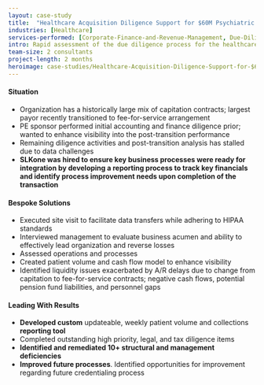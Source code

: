 ```yaml
---
layout: case-study
title:  "Healthcare Acquisition Diligence Support for $60M Psychiatric Clinic"
industries: [Healthcare]
services-performed: [Corporate-Finance-and-Revenue-Management, Due-Diligence, Financial-Analytics]
intro: Rapid assessment of the due diligence process for the healthcare acquisition to identifying structural and management deficiencies​ 
team-size: 2 consultants
project-length: 2 months
heroimage: case-studies/Healthcare-Acquisition-Diligence-Support-for-$60M-Psychiatric-Clinic.jpg
---
```


#### Situation
- Organization has a historically large mix of capitation contracts; largest payor recently transitioned to fee-for-service arrangement ​
- PE sponsor performed initial accounting and finance diligence prior; wanted to enhance visibility into the post-transition performance​
- Remaining diligence activities and post-transition analysis has stalled due to data challenges​
- **SLKone was hired to ensure key business processes were ready for integration by developing a reporting process to track key financials and identify process improvement needs upon completion of the transaction**

#### Bespoke Solutions
- Executed site visit to facilitate data transfers while adhering to HIPAA standards​
- Interviewed management to evaluate business acumen and ability to effectively lead organization and reverse losses​
- Assessed operations and processes​
- Created patient volume and cash flow model to enhance visibility​
- Identified liquidity issues exacerbated by A/R delays due to change from capitation to fee-for-service contracts; negative cash flows, potential pension fund liabilities, and personnel gaps

#### Leading With Results
- **Developed custom** updateable, weekly patient volume and collections **reporting tool**​
- Completed outstanding high priority, legal, and tax diligence items ​
- **Identified and remediated 10+ structural and management deficiencies​**
- **Improved future processes**. Identified opportunities for improvement regarding future credentialing process
